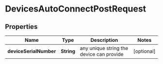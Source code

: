 

# DevicesAutoConnectPostRequest


## Properties

| Name | Type | Description | Notes |
|------------ | ------------- | ------------- | -------------|
|**deviceSerialNumber** | **String** | any unique string the device can provide |  [optional] |



